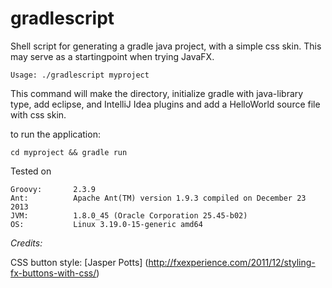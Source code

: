 # gradlescript
Shell script for generating a gradle java project, with a simple css skin. This may serve as a startingpoint when trying JavaFX.

```Usage: ./gradlescript myproject```

This command will make the directory, initialize gradle with java-library type, add eclipse, and IntelliJ Idea plugins and add a HelloWorld source file with css skin.

to run the application:

```cd myproject && gradle run```


Tested on
```
Groovy:       2.3.9
Ant:          Apache Ant(TM) version 1.9.3 compiled on December 23 2013
JVM:          1.8.0_45 (Oracle Corporation 25.45-b02)
OS:           Linux 3.19.0-15-generic amd64
```


*Credits:*

CSS button style: [Jasper Potts] (http://fxexperience.com/2011/12/styling-fx-buttons-with-css/)
